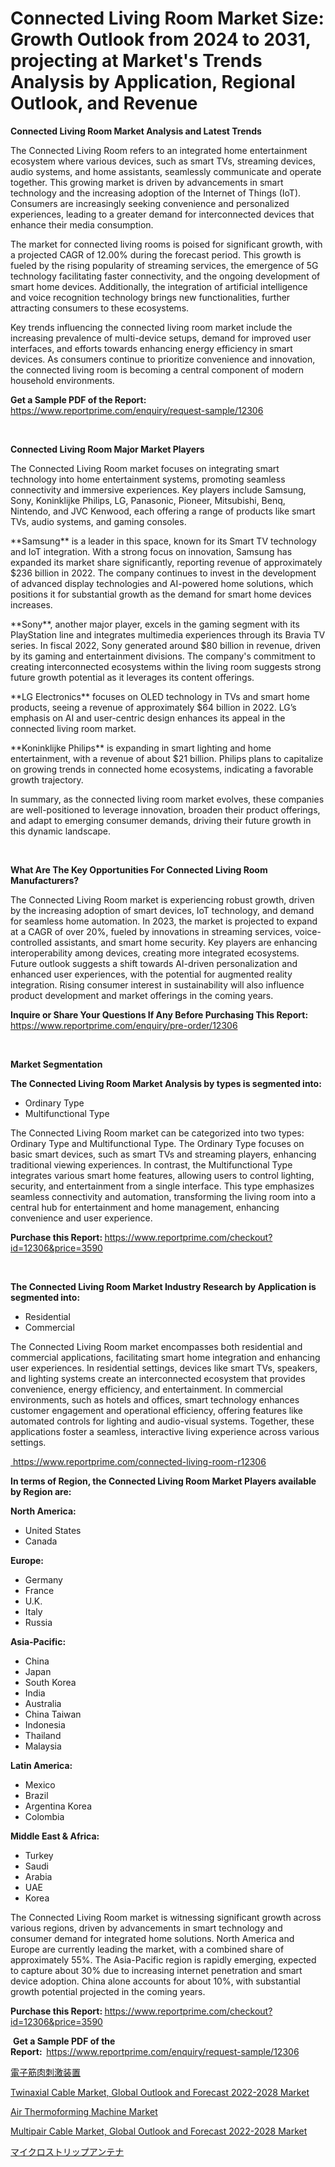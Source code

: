 <p><h1>Connected Living Room Market Size: Growth Outlook from 2024 to 2031, projecting at Market's Trends Analysis by Application, Regional Outlook, and Revenue</h1></p><p><strong>Connected Living Room Market Analysis and Latest Trends</strong></p>
<p><p>The Connected Living Room refers to an integrated home entertainment ecosystem where various devices, such as smart TVs, streaming devices, audio systems, and home assistants, seamlessly communicate and operate together. This growing market is driven by advancements in smart technology and the increasing adoption of the Internet of Things (IoT). Consumers are increasingly seeking convenience and personalized experiences, leading to a greater demand for interconnected devices that enhance their media consumption.</p><p>The market for connected living rooms is poised for significant growth, with a projected CAGR of 12.00% during the forecast period. This growth is fueled by the rising popularity of streaming services, the emergence of 5G technology facilitating faster connectivity, and the ongoing development of smart home devices. Additionally, the integration of artificial intelligence and voice recognition technology brings new functionalities, further attracting consumers to these ecosystems.</p><p>Key trends influencing the connected living room market include the increasing prevalence of multi-device setups, demand for improved user interfaces, and efforts towards enhancing energy efficiency in smart devices. As consumers continue to prioritize convenience and innovation, the connected living room is becoming a central component of modern household environments.</p></p>
<p><strong>Get a Sample PDF of the Report:&nbsp;</strong> <a href="https://www.reportprime.com/enquiry/request-sample/12306">https://www.reportprime.com/enquiry/request-sample/12306</a></p>
<p>&nbsp;</p>
<p><strong>Connected Living Room Major Market Players</strong></p>
<p><p>The Connected Living Room market focuses on integrating smart technology into home entertainment systems, promoting seamless connectivity and immersive experiences. Key players include Samsung, Sony, Koninklijke Philips, LG, Panasonic, Pioneer, Mitsubishi, Benq, Nintendo, and JVC Kenwood, each offering a range of products like smart TVs, audio systems, and gaming consoles.</p><p>**Samsung** is a leader in this space, known for its Smart TV technology and IoT integration. With a strong focus on innovation, Samsung has expanded its market share significantly, reporting revenue of approximately $236 billion in 2022. The company continues to invest in the development of advanced display technologies and AI-powered home solutions, which positions it for substantial growth as the demand for smart home devices increases.</p><p>**Sony**, another major player, excels in the gaming segment with its PlayStation line and integrates multimedia experiences through its Bravia TV series. In fiscal 2022, Sony generated around $80 billion in revenue, driven by its gaming and entertainment divisions. The company's commitment to creating interconnected ecosystems within the living room suggests strong future growth potential as it leverages its content offerings.</p><p>**LG Electronics** focuses on OLED technology in TVs and smart home products, seeing a revenue of approximately $64 billion in 2022. LG’s emphasis on AI and user-centric design enhances its appeal in the connected living room market.</p><p>**Koninklijke Philips** is expanding in smart lighting and home entertainment, with a revenue of about $21 billion. Philips plans to capitalize on growing trends in connected home ecosystems, indicating a favorable growth trajectory.</p><p>In summary, as the connected living room market evolves, these companies are well-positioned to leverage innovation, broaden their product offerings, and adapt to emerging consumer demands, driving their future growth in this dynamic landscape.</p></p>
<p>&nbsp;</p>
<p><strong>What Are The Key Opportunities For Connected Living Room Manufacturers?</strong></p>
<p><p>The Connected Living Room market is experiencing robust growth, driven by the increasing adoption of smart devices, IoT technology, and demand for seamless home automation. In 2023, the market is projected to expand at a CAGR of over 20%, fueled by innovations in streaming services, voice-controlled assistants, and smart home security. Key players are enhancing interoperability among devices, creating more integrated ecosystems. Future outlook suggests a shift towards AI-driven personalization and enhanced user experiences, with the potential for augmented reality integration. Rising consumer interest in sustainability will also influence product development and market offerings in the coming years.</p></p>
<p><strong>Inquire or Share Your Questions If Any Before Purchasing This Report:</strong> <a href="https://www.reportprime.com/enquiry/pre-order/12306">https://www.reportprime.com/enquiry/pre-order/12306</a></p>
<p>&nbsp;</p>
<p><strong>Market Segmentation</strong></p>
<p><strong>The Connected Living Room Market Analysis by types is segmented into:</strong></p>
<p><ul><li>Ordinary Type</li><li>Multifunctional Type</li></ul></p>
<p><p>The Connected Living Room market can be categorized into two types: Ordinary Type and Multifunctional Type. The Ordinary Type focuses on basic smart devices, such as smart TVs and streaming players, enhancing traditional viewing experiences. In contrast, the Multifunctional Type integrates various smart home features, allowing users to control lighting, security, and entertainment from a single interface. This type emphasizes seamless connectivity and automation, transforming the living room into a central hub for entertainment and home management, enhancing convenience and user experience.</p></p>
<p><strong>Purchase this Report:&nbsp;</strong><a href="https://www.reportprime.com/checkout?id=12306&price=3590">https://www.reportprime.com/checkout?id=12306&price=3590</a></p>
<p>&nbsp;</p>
<p><strong>The Connected Living Room Market Industry Research by Application is segmented into:</strong></p>
<p><ul><li>Residential</li><li>Commercial</li></ul></p>
<p><p>The Connected Living Room market encompasses both residential and commercial applications, facilitating smart home integration and enhancing user experiences. In residential settings, devices like smart TVs, speakers, and lighting systems create an interconnected ecosystem that provides convenience, energy efficiency, and entertainment. In commercial environments, such as hotels and offices, smart technology enhances customer engagement and operational efficiency, offering features like automated controls for lighting and audio-visual systems. Together, these applications foster a seamless, interactive living experience across various settings.</p></p>
<p><a href="https://www.reportprime.com/connected-living-room-r12306">&nbsp;https://www.reportprime.com/connected-living-room-r12306</a></p>
<p><strong>In terms of Region, the Connected Living Room Market Players available by Region are:</strong></p>
<p>
    <p> <strong> North America: </strong>
        <ul>
            <li>United States</li>
            <li>Canada</li>
        </ul>
        </p> 
    <p> <strong> Europe: </strong>
        <ul>
            <li>Germany</li>
            <li>France</li>
            <li>U.K.</li>
            <li>Italy</li>
            <li>Russia</li>
        </ul>
        </p> 
    <p> <strong> Asia-Pacific: </strong>
        <ul>
            <li>China</li>
            <li>Japan</li>
            <li>South Korea</li>
            <li>India</li>
            <li>Australia</li>
            <li>China Taiwan</li>
            <li>Indonesia</li>
            <li>Thailand</li>
            <li>Malaysia</li>
        </ul>
        </p> 
    <p> <strong> Latin America: </strong>
        <ul>
            <li>Mexico</li>
            <li>Brazil</li>
            <li>Argentina Korea</li>
            <li>Colombia</li>
        </ul>
        </p> 
    <p> <strong> Middle East & Africa: </strong>
        <ul>
            <li>Turkey</li>
            <li>Saudi</li>
            <li>Arabia</li>
            <li>UAE</li>
            <li>Korea</li>
        </ul>
    </p>
    </p>
<p><p>The Connected Living Room market is witnessing significant growth across various regions, driven by advancements in smart technology and consumer demand for integrated home solutions. North America and Europe are currently leading the market, with a combined share of approximately 55%. The Asia-Pacific region is rapidly emerging, expected to capture about 30% due to increasing internet penetration and smart device adoption. China alone accounts for about 10%, with substantial growth potential projected in the coming years.</p></p>
<p><strong>Purchase this Report: </strong><a href="https://www.reportprime.com/checkout?id=12306&price=3590">https://www.reportprime.com/checkout?id=12306&price=3590</a></p>
<p>&nbsp;<strong>Get a Sample PDF of the Report:&nbsp;&nbsp;</strong><a href="https://www.reportprime.com/enquiry/request-sample/12306">https://www.reportprime.com/enquiry/request-sample/12306</a></p>
<p><strong></strong></p>
<p><p><a href="https://medium.com/@adalineconnelly2023/%E6%88%A6%E7%95%A5%E7%9A%84%E5%B8%82%E5%A0%B4%E3%81%AE%E6%B4%9E%E5%AF%9F-%E3%82%B0%E3%83%AD%E3%83%BC%E3%83%90%E3%83%AB%E9%9B%BB%E5%AD%90%E7%AD%8B%E8%82%89%E5%88%BA%E6%BF%80%E8%A3%85%E7%BD%AE%E5%B8%82%E5%A0%B4%E3%81%AE%E5%8B%95%E5%90%91-2024%E5%B9%B4-2031%E5%B9%B4-3724228f17f4">電子筋肉刺激装置</a></p><p><a href="https://www.linkedin.com/pulse/global-twinaxial-cable-market-outlook-forecast-2022-2028-h43ne?trackingId=R%2Fna1LMVQ56ePS6q9VTk0g%3D%3D">Twinaxial Cable Market, Global Outlook and Forecast 2022-2028 Market</a></p><p><a href="https://issuu.com/reportprime-2/docs/air-thermoforming-machine-market-si_56ff0d94103b5e">Air Thermoforming Machine Market</a></p><p><a href="https://www.linkedin.com/pulse/global-multipair-cable-market-outlook-forecast-2022-2028-trends-lccle?trackingId=wUS39%2FY%2FTcegHF%2F1CB2ccw%3D%3D">Multipair Cable Market, Global Outlook and Forecast 2022-2028 Market</a></p><p><a href="https://medium.com/@vivakuvalis2005/%E3%83%9E%E3%82%A4%E3%82%AF%E3%83%AD%E3%82%B9%E3%83%88%E3%83%AA%E3%83%83%E3%83%97%E3%82%A2%E3%83%B3%E3%83%86%E3%83%8A%E5%B8%82%E5%A0%B4%E8%AA%BF%E6%9F%BB%E3%81%8A%E3%82%88%E3%81%B3%E7%94%A3%E6%A5%AD%E9%80%B2%E5%8C%96-2031%E5%B9%B4%E3%81%BE%E3%81%A7%E3%81%AE%E4%BA%88%E6%B8%AC-e088f535e821">マイクロストリップアンテナ</a></p></p>